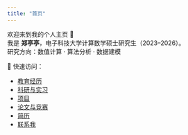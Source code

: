 ```yaml
---
title: "首页"
---
```


欢迎来到我的个人主页 👋  
我是 **郑亭亭**，电子科技大学计算数学硕士研究生（2023–2026）。  
研究方向：数值计算 · 算法分析 · 数据建模  

🔗 快速访问：
- [教育经历](/education/)
- [科研与实习](/research/)
- [项目](/projects/)
- [论文与竞赛](/publications/)
- [简历](/cv/)
- [联系我](/contact/)
